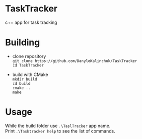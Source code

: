 # TaskTracker
c++ app for task tracking

# Building
- clone repository  
`git clone https://github.com/DanyloKalinchuk/TaskTracker`  
`cd TaskTracker`

- build with CMake  
`mkdir build`  
`cd build`  
`cmake ..`  
`make`

# Usage
While the build folder use `.\TaslTracker` app name.  
Print `.\Tasktracker help` to see the list of commands.
